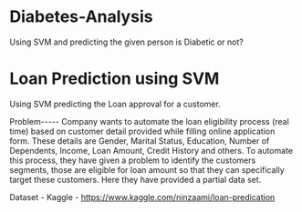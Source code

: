 # Diabetes-Analysis 

Using SVM and predicting the given person is Diabetic or not?


# Loan Prediction using SVM

Using SVM predicting the Loan approval for a customer.

Problem-----
Company wants to automate the loan eligibility process (real time) based on customer detail provided while filling online application form. These details are Gender, Marital Status, Education, Number of Dependents, Income, Loan Amount, Credit History and others. To automate this process, they have given a problem to identify the customers segments, those are eligible for loan amount so that they can specifically target these customers. Here they have provided a partial data set.

Dataset - Kaggle - https://www.kaggle.com/ninzaami/loan-predication
